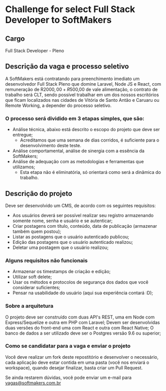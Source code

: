 # Challenge for select Full Stack Developer to SoftMakers

## Cargo

Full Stack Developer - Pleno

## Descrição da vaga e processo seletivo

A SoftMakers está contratando para preenchimento imediato um desenvolvedor Full Stack Pleno que domine Laravel, Node JS e React, com remuneração de R$2000,00 + R$500,00 de vale alimentação, o contrato de trabalho será CLT, sendo possível trabalhar em um dos nossos escritórios que ficam localizados nas cidades de Vitória de Santo Antão e Caruaru ou Remote Working, a depender do processo seletivo.

### O processo será dividido em 3 etapas simples, que são:

- Análise técnica, abaixo está descrito o escopo do projeto que deve ser entregue;
    - Acreditamos que uma semana de dias corridos, é suficiente para o desenvolvimento deste teste.
- Análise comportamental, análise de sinergia com a essência da SoftMakers;
- Análise de adequação com as metodologias e ferramentas que utilizamos;
    - Esta etapa não é eliminatória, só orientará como será a dinâmica do trabalho.

## Descrição do projeto

Deve ser desenvolvido um CMS, de acordo com os seguintes requisitos:

- Aos usuários deverá ser possível realizar seu registro armazenando somente nome, senha e usuário e se autenticar;
- Criar postagens com título, conteúdo, data de publicação (armazenar também quem postou);
- Listar as postagens que o usuário autenticado publicou;
- Edição das postagens que o usuário autenticado realizou;
- Deletar uma postagem que o usuário realizou;

### Alguns requisitos não funcionais

- Armazenar os timestamps de criação e edição;
- Utilizar soft delete;
- Usar os métodos e protocolos de segurança dos dados que você considerar suficientes;
- Pensar na usabilidade do usuário (aqui sua experiência contará :D);

### Sobre a arquitetura

O projeto deve ser construído com duas API's REST, uma em Node com Express/Sequelize e outra em PHP com Laravel;
Devem ser desenvolvidas duas versões do front-end uma com React e outra com React Native;
O banco de dados a ser utilizado deve ser o Postgres versão 9.6 ou superior;

### Como se candidatar para a vaga e enviar o projeto

Você deve realizar um fork deste repostitório e desenvolver o necessário, 
cada aplicação deve estar contida em uma pasta (você nos enviará o workspace), quando desejar finalizar, basta criar um Pull Request.

Se ainda restarem dúvidas, você pode enviar um e-mail para [vagas@softmakers.com.br](mailto:vagas@softmakers.com.br)

